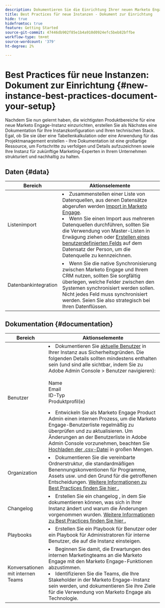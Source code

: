```yaml
---
description: Dokumentieren Sie die Einrichtung Ihrer neuen Marketo Engage-Instanz.
title: Best Practices für neue Instanzen - Dokument zur Einrichtung
hide: true
hidefromtoc: true
feature: Getting Started
source-git-commit: 47446db902f85e1b4a910d0924efc5beb82bffbe
workflow-type: tm+mt
source-wordcount: '379'
ht-degree: 2%

---
```


# Best Practices für neue Instanzen: Dokument zur Einrichtung {#new-instance-best-practices-document-your-setup}

Nachdem Sie nun gelernt haben, die wichtigsten Produktbereiche für eine neue Marketo Engage-Instanz einzurichten, erstellen Sie als Nächstes eine Dokumentation für Ihre Instanzkonfiguration und Ihren technischen Stack. Egal, ob Sie sie über eine Tabellenkalkulation oder eine Anwendung für das Projektmanagement erstellen - Ihre Dokumentation ist eine großartige Ressource, um Fortschritte zu verfolgen und Details aufzuzeichnen sowie Ihre Instanz für zukünftige Marketing-Experten in Ihrem Unternehmen strukturiert und nachhaltig zu halten.

## Daten {#data}

<table>
<thead>
  <tr>
    <th style="width:20%">Bereich</th>
    <th style="width:80%">Aktionselemente</th>
  </tr>
</thead>
<tbody>
  <tr>
    <td>Listenimport</td>
    <td><li>Zusammenstellen einer Liste von Datenquellen, aus denen Datensätze abgerufen werden <a href="https://experienceleague.adobe.com/en/docs/marketo/using/getting-started-with-marketo/quick-wins/import-a-list-of-people" target="_blank">Import in Marketo Engage</a>.</li>
    <li>Wenn Sie einen Import aus mehreren Datenquellen durchführen, sollten Sie die Verwendung von Master-Listen in Erwägung ziehen oder <a href="https://experienceleague.adobe.com/en/docs/marketo/using/product-docs/administration/field-management/create-a-custom-field-in-marketo" target="_blank">Erstellen eines benutzerdefinierten Felds</a> auf dem Datensatz der Person, um die Datenquelle zu kennzeichnen.</li></td>
  </tr>
  <tr>
    <td>Datenbankintegration</td>
    <td><li>Wenn Sie die native Synchronisierung zwischen Marketo Engage und Ihrem CRM nutzen, sollten Sie sorgfältig überlegen, welche Felder zwischen den Systemen synchronisiert werden sollen. Nicht jedes Feld muss synchronisiert werden. Seien Sie also strategisch bei Ihren Datenflüssen.</li></td>
  </tr>
</tbody>
</table>

## Dokumentation {#documentation}

<table>
<thead>
  <tr>
    <th style="width:20%">Bereich</th>
    <th style="width:80%">Aktionselemente</th>
  </tr>
</thead>
<tbody>
  <tr>
    <td>Benutzer</td>
    <td><li>Dokumentieren Sie <a href="https://experienceleague.adobe.com/en/docs/marketo/using/product-docs/administration/marketo-with-adobe-identity/add-or-remove-a-user#add-a-user" target="_blank">aktuelle Benutzer</a> in Ihrer Instanz aus Sicherheitsgründen. Die folgenden Details sollten mindestens enthalten sein (und sind alle sichtbar, indem Sie zu Adobe Admin Console &gt; Benutzer navigieren):</li>
    <br>Name
    <br>Email
    <br>ID-Typ
    <br>Produktprofil(e)
    <p>
    <li>Entwickeln Sie als Marketo Engage Product Admin einen internen Prozess, um die Marketo Engage-Benutzerliste regelmäßig zu überprüfen und zu aktualisieren. Um Änderungen an der Benutzerliste in Adobe Admin Console vorzunehmen, beachten Sie <a href="https://helpx.adobe.com/de/enterprise/using/users.html" target="_blank">Hochladen der .csv-Datei</a> in großen Mengen.</li></td>
  </tr>
  <tr>
    <td>Organization</td>
    <td><li>Dokumentieren Sie die vereinbarte Ordnerstruktur, die standardmäßigen Benennungskonventionen für Programme, Assets usw. und den Grund für die getroffenen Entscheidungen. <a href="https://experienceleague.adobe.com/en/docs/marketo-learn/tutorials/fundamentals/best-practices-to-organize-a-new-instance" target="_blank">Weitere Informationen zu Best Practices finden Sie hier .</a></li></td>
  </tr>
  <tr>
    <td>Changelog</td>
    <td><li>Erstellen Sie ein changelog , in dem Sie dokumentieren können, was sich in Ihrer Instanz ändert und warum die Änderungen vorgenommen wurden. <a href="https://experienceleague.adobe.com/en/docs/marketo-learn/auditing-an-inherited-instance/develop-an-instance-governance-guide" target="_blank">Weitere Informationen zu Best Practices finden Sie hier .</a></li></td>
  </tr>
  <tr>
    <td>Playbooks</td>
    <td><li>Erstellen Sie ein Playbook für Benutzer oder ein Playbook für Administratoren für interne Benutzer, die auf die Instanz einsteigen.</li></td>
  </tr>
  <tr>
    <td>Konversationen mit internen Teams</td>
    <td><li>Beginnen Sie damit, die Erwartungen des internen Marketingteams an die Marketo Engage mit den Marketo Engage-Funktionen abzustimmen.</li>
    <li>Identifizieren Sie die Teams, die Ihre Stakeholder in der Marketo Engage-Instanz sein werden, und dokumentieren Sie ihre Ziele für die Verwendung von Marketo Engage als Technologie.</li></td>
  </tr>
</tbody>
</table>
